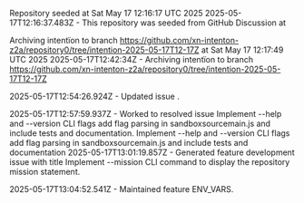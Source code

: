 Repository seeded at Sat May 17 12:16:17 UTC 2025
2025-05-17T12:16:37.483Z - This repository was seeded from GitHub Discussion  at 

Archiving intentïon to branch https://github.com/xn-intenton-z2a/repository0/tree/intention-2025-05-17T12-17Z at Sat May 17 12:17:49 UTC 2025
2025-05-17T12:42:34Z - Archiving intentïon to branch https://github.com/xn-intenton-z2a/repository0/tree/intention-2025-05-17T12-17Z

2025-05-17T12:54:26.924Z - Updated issue .

2025-05-17T12:57:59.937Z - Worked to resolved issue Implement --help and --version CLI flags add flag parsing in sandboxsourcemain.js and include tests and documentation. Implement --help and --version CLI flags add flag parsing in sandboxsourcemain.js and include tests and documentation
2025-05-17T13:01:19.857Z - Generated feature development issue with title Implement --mission CLI command to display the repository mission statement.

2025-05-17T13:04:52.541Z - Maintained feature ENV_VARS.

